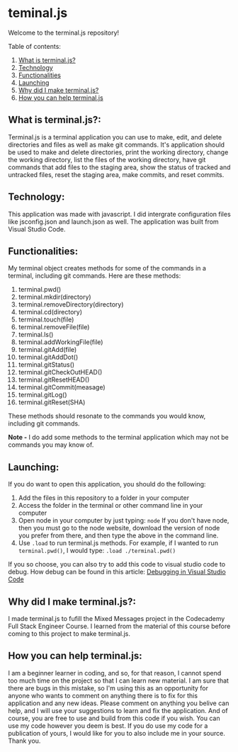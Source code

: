# teminal.js

Welcome to the terminal.js repository!

Table of contents:
  1. [What is terminal.js?](#What-is-terminal.js?:)
  2. [Technology](#Technology:)
  3. [Functionalities](#Functionalities:)
  4. [Launching](#Launching:)
  5. [Why did I make terminal.js?](#Why-did-I-make-terminal.js?:)
  6. [How you can help terminal.js](#How-you-can-help-terminal.js:)

## What is terminal.js?:

Terminal.js is a terminal application you can use to make, edit, and delete directories and files as well as make git commands. 
It's application should be used to make and delete directories, print the working directory, change the working directory, list the files of the working directory, have git commands that add files to the staging area, show the status of tracked and untracked files, reset the staging area, make commits, and reset commits. 

## Technology:
This application was made with javascript. I did intergrate configuration files like jsconfig.json and launch.json as well. The application was built from Visual Studio Code.

## Functionalities:
My terminal object creates methods for some of the commands in a terminal, including git commands. Here are these methods:

1. terminal.pwd()
2. terminal.mkdir(directory)
3. terminal.removeDirectory(directory)
4. terminal.cd(directory)
5. terminal.touch(file)
6. terminal.removeFile(file)
7. terminal.ls()
8. terminal.addWorkingFile(file)
9. terminal.gitAdd(file)
10. terminal.gitAddDot()
11. terminal.gitStatus()
12. terminal.gitCheckOutHEAD()
13. terminal.gitResetHEAD()
14. terminal.gitCommit(measage)
15. terminal.gitLog()
16. terminal.gitReset(SHA)

These methods should resonate to the commands you would know, including git commands.

**Note -** I do add some methods to the terminal application which may not be commands you may know of.

## Launching:

If you do want to open this application, you should do the following:
1. Add the files in this repository to a folder in your computer
2. Access the folder in the terminal or other command line in your computer
3. Open node in your computer by just typing:
`node`
If you don't have node, then you must go to the node website, download the version of node you prefer from there, and then type the above in the command line.
4. Use `.load` to run terminal.js methods. For example, if I wanted to run `terminal.pwd()`, I would type:
`.load ./terminal.pwd()`

If you so choose, you can also try to add this code to visual studio code to debug. How debug can be found in this article:
[Debugging in Visual Studio Code](https://code.visualstudio.com/docs/editor/debugging)

## Why did I make terminal.js?:
I made terminal.js to fufill the Mixed Messages project in the Codecademy Full Stack Engineer Course. I learned from the material of this course before coming to this project to make terminal.js.

## How you can help terminal.js:
I am a beginner learner in coding, and so, for that reason, I cannot spend too much time on the project so that I can learn new material. I am sure that there are bugs in this mistake, so I'm using this as an opportunity for anyone who wants to comment on anything there is to fix for this application and any new ideas. Please comment on anything you belive can help, and I will use your suggestions to learn and fix the application. And of course, you are free to use and build from this code if you wish. You can use my code however you deem is best. If you do use my code for a publication of yours, I would like for you to also include me in your source.
Thank you.

